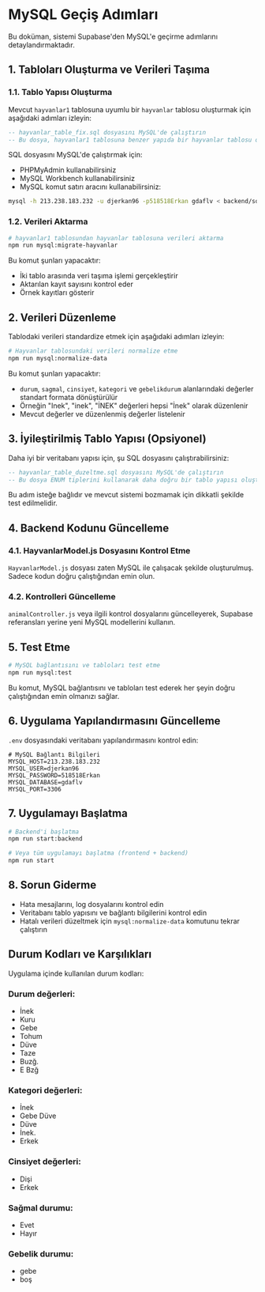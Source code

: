 # MySQL Geçiş Adımları

Bu doküman, sistemi Supabase'den MySQL'e geçirme adımlarını detaylandırmaktadır.

## 1. Tabloları Oluşturma ve Verileri Taşıma

### 1.1. Tablo Yapısı Oluşturma

Mevcut `hayvanlar1` tablosuna uyumlu bir `hayvanlar` tablosu oluşturmak için aşağıdaki adımları izleyin:

```sql
-- hayvanlar_table_fix.sql dosyasını MySQL'de çalıştırın
-- Bu dosya, hayvanlar1 tablosuna benzer yapıda bir hayvanlar tablosu oluşturur
```

SQL dosyasını MySQL'de çalıştırmak için:
- PHPMyAdmin kullanabilirsiniz
- MySQL Workbench kullanabilirsiniz
- MySQL komut satırı aracını kullanabilirsiniz:

```bash
mysql -h 213.238.183.232 -u djerkan96 -p518518Erkan gdaflv < backend/sql/hayvanlar_table_fix.sql
```

### 1.2. Verileri Aktarma

```bash
# hayvanlar1 tablosundan hayvanlar tablosuna verileri aktarma
npm run mysql:migrate-hayvanlar
```

Bu komut şunları yapacaktır:
- İki tablo arasında veri taşıma işlemi gerçekleştirir
- Aktarılan kayıt sayısını kontrol eder
- Örnek kayıtları gösterir

## 2. Verileri Düzenleme

Tablodaki verileri standardize etmek için aşağıdaki adımları izleyin:

```bash
# Hayvanlar tablosundaki verileri normalize etme
npm run mysql:normalize-data
```

Bu komut şunları yapacaktır:
- `durum`, `sagmal`, `cinsiyet`, `kategori` ve `gebelikdurum` alanlarındaki değerler standart formata dönüştürülür
- Örneğin "Inek", "inek", "İNEK" değerleri hepsi "İnek" olarak düzenlenir
- Mevcut değerler ve düzenlenmiş değerler listelenir

## 3. İyileştirilmiş Tablo Yapısı (Opsiyonel)

Daha iyi bir veritabanı yapısı için, şu SQL dosyasını çalıştırabilirsiniz:

```sql
-- hayvanlar_table_duzeltme.sql dosyasını MySQL'de çalıştırın
-- Bu dosya ENUM tiplerini kullanarak daha doğru bir tablo yapısı oluşturur
```

Bu adım isteğe bağlıdır ve mevcut sistemi bozmamak için dikkatli şekilde test edilmelidir.

## 4. Backend Kodunu Güncelleme

### 4.1. HayvanlarModel.js Dosyasını Kontrol Etme

`HayvanlarModel.js` dosyası zaten MySQL ile çalışacak şekilde oluşturulmuş. Sadece kodun doğru çalıştığından emin olun.

### 4.2. Kontrolleri Güncelleme

`animalController.js` veya ilgili kontrol dosyalarını güncelleyerek, Supabase referansları yerine yeni MySQL modellerini kullanın.

## 5. Test Etme

```bash
# MySQL bağlantısını ve tabloları test etme
npm run mysql:test
```

Bu komut, MySQL bağlantısını ve tabloları test ederek her şeyin doğru çalıştığından emin olmanızı sağlar.

## 6. Uygulama Yapılandırmasını Güncelleme

`.env` dosyasındaki veritabanı yapılandırmasını kontrol edin:

```
# MySQL Bağlantı Bilgileri
MYSQL_HOST=213.238.183.232
MYSQL_USER=djerkan96
MYSQL_PASSWORD=518518Erkan
MYSQL_DATABASE=gdaflv
MYSQL_PORT=3306
```

## 7. Uygulamayı Başlatma

```bash
# Backend'i başlatma
npm run start:backend

# Veya tüm uygulamayı başlatma (frontend + backend)
npm run start
```

## 8. Sorun Giderme

- Hata mesajlarını, log dosyalarını kontrol edin
- Veritabanı tablo yapısını ve bağlantı bilgilerini kontrol edin
- Hatalı verileri düzeltmek için `mysql:normalize-data` komutunu tekrar çalıştırın

## Durum Kodları ve Karşılıkları

Uygulama içinde kullanılan durum kodları:

### Durum değerleri:
- İnek
- Kuru
- Gebe
- Tohum
- Düve
- Taze
- Buzğ.
- E Bzğ

### Kategori değerleri:
- İnek
- Gebe Düve
- Düve
- İnek.
- Erkek

### Cinsiyet değerleri:
- Dişi
- Erkek

### Sağmal durumu:
- Evet
- Hayır

### Gebelik durumu:
- gebe
- boş 